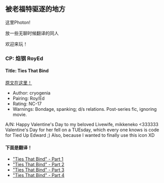 ## 被老福特驱逐的地方
这里Photon!

放一些无聊时候翻译的同人

欢迎来玩！

### CP: 焰钢 RoyEd
#### Title: Ties That Bind
[原文在这里！](https://cryogenia.livejournal.com/225257.html)
* Author: cryogenia
* Pairing: Roy/Ed
* Rating: NC-17
* Warnings: Bondage, spanking; d/s relations. Post-series fic, ignoring movie.

A/N: Happy Valentine's Day to my beloved Livewife, mikkeneko <333333 Valentine's Day for her fell on a TUEsday, which every one knows is code for Tied Up Edward ;) Also, because I wanted to finally use this icon XD
#### 下面是翻译！
* ["Ties That Bind" - Part 1](https://thisisphoton.github.io/Stories-of-RoyEd/ties-that-bind-1.md)
* ["Ties That Bind" - Part 2](https://thisisphoton.github.io/Stories-of-RoyEd/ties-that-bind-2.html)
* ["Ties That Bind" - Part 3](https://thisisphoton.github.io/Stories-of-RoyEd/ties-that-bind-3.html)
* ["Ties That Bind" - Part 4](https://thisisphoton.github.io/Stories-of-RoyEd/ties-that-bind-4.html)

